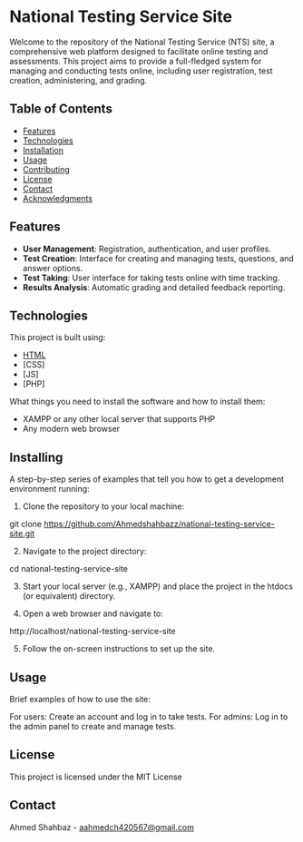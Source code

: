 # National Testing Service Site

Welcome to the repository of the National Testing Service (NTS) site, a comprehensive web platform designed to facilitate online testing and assessments. This project aims to provide a full-fledged system for managing and conducting tests online, including user registration, test creation, administering, and grading.

## Table of Contents

- [Features](#features)
- [Technologies](#technologies)
- [Installation](#installation)
- [Usage](#usage)
- [Contributing](#contributing)
- [License](#license)
- [Contact](#contact)
- [Acknowledgments](#acknowledgments)

## Features

- **User Management**: Registration, authentication, and user profiles.
- **Test Creation**: Interface for creating and managing tests, questions, and answer options.
- **Test Taking**: User interface for taking tests online with time tracking.
- **Results Analysis**: Automatic grading and detailed feedback reporting.

## Technologies

This project is built using:

- [HTML](https://developer.mozilla.org/en-US/docs/Web/Guide/HTML/HTML5)
- [CSS]
- [JS]
- [PHP]


What things you need to install the software and how to install them:

- XAMPP or any other local server that supports PHP
- Any modern web browser

## Installing
A step-by-step series of examples that tell you how to get a development environment running:

1. Clone the repository to your local machine:

git clone https://github.com/Ahmedshahbazz/national-testing-service-site.git

2. Navigate to the project directory:

cd national-testing-service-site

3. Start your local server (e.g., XAMPP) and place the project in the htdocs (or equivalent) directory.

4. Open a web browser and navigate to:

http://localhost/national-testing-service-site

5. Follow the on-screen instructions to set up the site.

## Usage
Brief examples of how to use the site:

For users: Create an account and log in to take tests.
For admins: Log in to the admin panel to create and manage tests.


## License
This project is licensed under the MIT License 

## Contact
Ahmed Shahbaz - aahmedch420567@gmail.com


